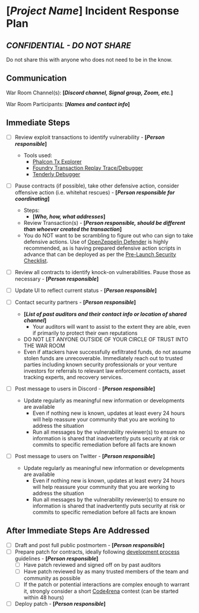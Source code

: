 # **[*Project Name*]** Incident Response Plan

## *CONFIDENTIAL - DO NOT SHARE*
Do not share this with anyone who does not need to be in the know.
<!--
Bold + Italics + Square Brackets: Fields to be filled in
-->

## Communication

War Room Channel(s): **[*Discord channel, Signal group, Zoom, etc.*]**

War Room Participants: **[*Names and contact info*]**

## Immediate Steps

- [ ]  Review exploit transactions to identify vulnerability - **[*Person responsible*]**
    - Tools used:
        - [Phalcon Tx Explorer](https://explorer.phalcon.xyz/)
        - [Foundry Transaction Replay Trace/Debugger](https://book.getfoundry.sh/reference/cast/cast-run.html#cast-run)
        - [Tenderly Debugger](https://dashboard.tenderly.co/tx/mainnet/0xf427afc17bd30a84f4b47dc2eaa176115cf28bdea1110245d3b0948ca3b6595c/debugger)
        
- [ ]  Pause contracts (if possible), take other defensive action, consider offensive action (i.e. whitehat rescues) - **[*Person responsible for coordinating*]**
    - Steps:
        - **[*Who, how, what addresses*]**
    - Review Transaction(s) - **[*Person responsible, **should be different than whoever created the transaction***]**
    - You do NOT want to be scrambling to figure out who can sign to take defensive actions. Use of [OpenZeppelin Defender](https://www.openzeppelin.com/defender) is highly recommended, as is having prepared defensive action scripts in advance that can be deployed as per the [Pre-Launch Security Checklist](https://github.com/nascentxyz/simple-security-toolkit/blob/main/pre-launch-security-checklist.md).
- [ ]  Review all contracts to identify knock-on vulnerabilities. Pause those as necessary - **[*Person responsible*]**
- [ ]  Update UI to reflect current status - **[*Person responsible*]**
- [ ]  Contact security partners - **[*Person responsible*]**
    - **[*List of past auditors and their contact info or location of shared channel*]**
        - Your auditors will want to assist to the extent they are able, even if primarily to protect their own reputations
    - DO NOT LET ANYONE OUTSIDE OF YOUR CIRCLE OF TRUST INTO THE WAR ROOM
    - Even if attackers have successfully exfiltrated funds, do not assume stolen funds are unrecoverable. Immediately reach out to trusted parties including known security professionals or your venture investors for referrals to relevant law enforcement contacts, asset tracking experts, and recovery services.
- [ ]  Post message to users in Discord - **[*Person responsible*]**
    - Update regularly as meaningful new information or developments are available
        - Even if nothing new is known, updates at least every 24 hours will help reassure your community that you are working to address the situation
        - Run all messages by the vulnerability reviewer(s) to ensure no information is shared that inadvertently puts security at risk or commits to specific remediation before all facts are known
- [ ]  Post message to users on Twitter - **[*Person responsible*]**
    - Update regularly as meaningful new information or developments are available
        - Even if nothing new is known, updates at least every 24 hours will help reassure your community that you are working to address the situation
        - Run all messages by the vulnerability reviewer(s) to ensure no information is shared that inadvertently puts security at risk or commits to specific remediation before all facts are known

## After Immediate Steps Are Addressed

- [ ]  Draft and post full public postmortem - **[*Person responsible*]**
- [ ]  Prepare patch for contracts, ideally following [development process](development-process.md) guidelines - **[*Person responsible*]**
    - [ ]  Have patch reviewed and signed off on by past auditors
    - [ ]  Have patch reviewed by as many trusted members of the team and community as possible
    - [ ]  If the patch or potential interactions are complex enough to warrant it, strongly consider a short [Code4rena](https://code4rena.com/) contest (can be started within 48 hours)
- [ ]  Deploy patch - **[*Person responsible*]**

